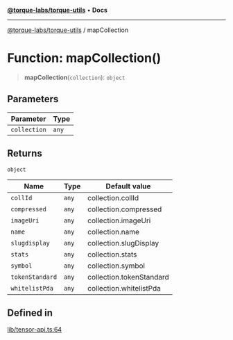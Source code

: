 [**@torque-labs/torque-utils**](../README.md) • **Docs**

***

[@torque-labs/torque-utils](../README.md) / mapCollection

# Function: mapCollection()

> **mapCollection**(`collection`): `object`

## Parameters

| Parameter | Type |
| ------ | ------ |
| `collection` | `any` |

## Returns

`object`

| Name | Type | Default value |
| ------ | ------ | ------ |
| `collId` | `any` | collection.collId |
| `compressed` | `any` | collection.compressed |
| `imageUri` | `any` | collection.imageUri |
| `name` | `any` | collection.name |
| `slugdisplay` | `any` | collection.slugDisplay |
| `stats` | `any` | collection.stats |
| `symbol` | `any` | collection.symbol |
| `tokenStandard` | `any` | collection.tokenStandard |
| `whitelistPda` | `any` | collection.whitelistPda |

## Defined in

[lib/tensor-api.ts:64](https://github.com/torque-labs/torque-utils/blob/a612e615fa21888d00ebb7bf70f9910fab4be80a/lib/tensor-api.ts#L64)
